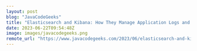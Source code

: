 ```yaml
---
layout: post
blog: "JavaCodeGeeks"
title: "Elasticsearch and Kibana: How They Manage Application Logs and Metrics"
date: 2023-06-22T09:54:48Z
image: images/javacodegeeks.png
remote_url: "https://www.javacodegeeks.com/2023/06/elasticsearch-and-kibana-how-they-manage-application-logs-and-metrics.html"
---
```

